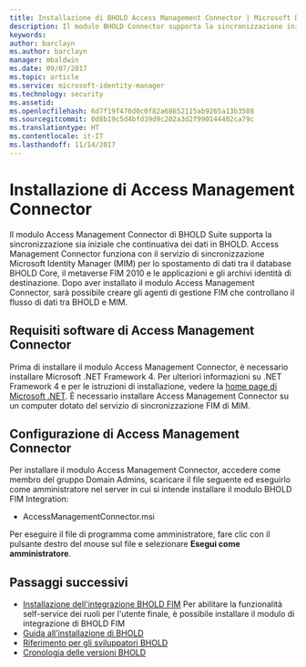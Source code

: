 ```yaml
---
title: Installazione di BHOLD Access Management Connector | Microsoft Docs
description: Il modulo BHOLD Connector supporta la sincronizzazione iniziale e continuativa dei dati
keywords: 
author: barclayn
ms.author: barclayn
manager: mbaldwin
ms.date: 09/07/2017
ms.topic: article
ms.service: microsoft-identity-manager
ms.technology: security
ms.assetid: 
ms.openlocfilehash: 6d7f19f470d0c0f82a68652115ab9265a13b3508
ms.sourcegitcommit: 0d8b19c5d4bfd39d9c202a3d2f990144402ca79c
ms.translationtype: HT
ms.contentlocale: it-IT
ms.lasthandoff: 11/14/2017
---
```

# <a name="access-management-connector-installation"></a>Installazione di Access Management Connector

Il modulo Access Management Connector di BHOLD Suite supporta la sincronizzazione sia iniziale che continuativa dei dati in BHOLD. Access Management Connector funziona con il servizio di sincronizzazione Microsoft Identity Manager (MIM) per lo spostamento di dati tra il database BHOLD Core, il metaverse FIM 2010 e le applicazioni e gli archivi identità di destinazione. Dopo aver installato il modulo Access Management Connector, sarà possibile creare gli agenti di gestione FIM che controllano il flusso di dati tra BHOLD e MIM.

## <a name="access-management-connector-software-requirements"></a>Requisiti software di Access Management Connector

Prima di installare il modulo Access Management Connector, è necessario installare Microsoft .NET Framework 4. Per ulteriori informazioni su .NET Framework 4 e per le istruzioni di installazione, vedere la [home page di Microsoft .NET](http://www.microsoft.com/net).
È necessario installare Access Management Connector su un computer dotato del servizio di sincronizzazione FIM di MIM.

## <a name="access-management-connector-setup"></a>Configurazione di Access Management Connector

Per installare il modulo Access Management Connector, accedere come membro del gruppo Domain Admins, scaricare il file seguente ed eseguirlo come amministratore nel server in cui si intende installare il modulo BHOLD FIM Integration:

- AccessManagementConnector.msi

Per eseguire il file di programma come amministratore, fare clic con il pulsante destro del mouse sul file e selezionare **Esegui come amministratore**.

## <a name="next-steps"></a>Passaggi successivi

- [Installazione dell'integrazione BHOLD FIM](https://technet.microsoft.com/library/jj134093(v=ws.10).aspx) Per abilitare la funzionalità self-service dei ruoli per l'utente finale, è possibile installare il modulo di integrazione di BHOLD FIM
- [Guida all'installazione di BHOLD](bhold-installation-guide.md)
- [Riferimento per gli sviluppatori BHOLD](../reference/mim2016-bhold-developer-reference.md)
- [Cronologia delle versioni BHOLD](../reference/version-bhold-history.md)